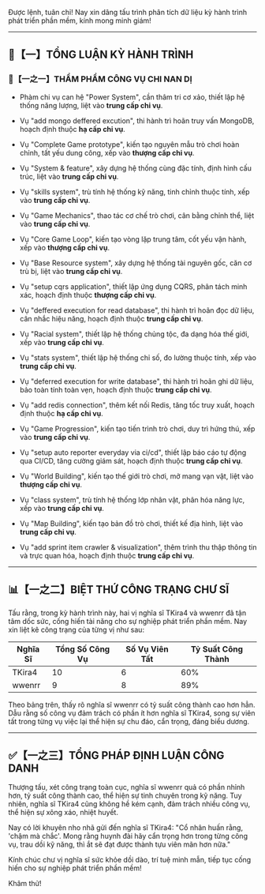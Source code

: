 Được lệnh, tuân chỉ! Nay xin dâng tấu trình phân tích dữ liệu kỳ hành trình phát triển phần mềm, kính mong minh giám!

---

## 🧾【一】TỔNG LUẬN KỲ HÀNH TRÌNH

### 🧠【一之一】THẨM PHẨM CÔNG VỤ CHI NAN DỊ

- Phàm chi vụ can hệ "Power System", cần thâm tri cơ xảo, thiết lập hệ thống năng lượng, liệt vào **trung cấp chi vụ**.

- Vụ "add mongo deffered excution", thi hành trì hoãn truy vấn MongoDB, hoạch định thuộc **hạ cấp chi vụ**.

- Vụ "Complete Game prototype", kiến tạo nguyên mẫu trò chơi hoàn chỉnh, tất yếu dung công, xếp vào **thượng cấp chi vụ**.

- Vụ "System & feature", xây dựng hệ thống cùng đặc tính, định hình cấu trúc, liệt vào **trung cấp chi vụ**.

- Vụ "skills system", trù tính hệ thống kỹ năng, tinh chỉnh thuộc tính, xếp vào **trung cấp chi vụ**.

- Vụ "Game Mechanics", thao tác cơ chế trò chơi, cân bằng chỉnh thể, liệt vào **trung cấp chi vụ**.

- Vụ "Core Game Loop", kiến tạo vòng lặp trung tâm, cốt yếu vận hành, xếp vào **thượng cấp chi vụ**.

- Vụ "Base Resource system", xây dựng hệ thống tài nguyên gốc, căn cơ trù bị, liệt vào **trung cấp chi vụ**.

- Vụ "setup cqrs application", thiết lập ứng dụng CQRS, phân tách minh xác, hoạch định thuộc **thượng cấp chi vụ**.

- Vụ "deffered execution for read database", thi hành trì hoãn đọc dữ liệu, cân nhắc hiệu năng, hoạch định thuộc **trung cấp chi vụ**.

- Vụ "Racial system", thiết lập hệ thống chủng tộc, đa dạng hóa thế giới, xếp vào **trung cấp chi vụ**.

- Vụ "stats system", thiết lập hệ thống chỉ số, đo lường thuộc tính, xếp vào **trung cấp chi vụ**.

- Vụ "deferred execution for write database", thi hành trì hoãn ghi dữ liệu, bảo toàn tính toàn vẹn, hoạch định thuộc **trung cấp chi vụ**.

- Vụ "add redis connection", thêm kết nối Redis, tăng tốc truy xuất, hoạch định thuộc **hạ cấp chi vụ**.

- Vụ "Game Progression", kiến tạo tiến trình trò chơi, duy trì hứng thú, xếp vào **trung cấp chi vụ**.

- Vụ "setup auto reporter everyday via ci/cd", thiết lập báo cáo tự động qua CI/CD, tăng cường giám sát, hoạch định thuộc **trung cấp chi vụ**.

- Vụ "World Building", kiến tạo thế giới trò chơi, mở mang vạn vật, liệt vào **thượng cấp chi vụ**.

- Vụ "class system", trù tính hệ thống lớp nhân vật, phân hóa năng lực, xếp vào **trung cấp chi vụ**.

- Vụ "Map Building", kiến tạo bản đồ trò chơi, thiết kế địa hình, liệt vào **trung cấp chi vụ**.

- Vụ "add sprint item crawler & visualization", thêm trình thu thập thông tin và trực quan hóa, hoạch định thuộc **trung cấp chi vụ**.

---

## 📊【一之二】BIỆT THỨ CÔNG TRẠNG CHƯ SĨ

Tấu rằng, trong kỳ hành trình này, hai vị nghĩa sĩ TKira4 và wwenrr đã tận tâm dốc sức, cống hiến tài năng cho sự nghiệp phát triển phần mềm. Nay xin liệt kê công trạng của từng vị như sau:

| Nghĩa Sĩ | Tổng Số Công Vụ | Số Vụ Viên Tất | Tỷ Suất Công Thành |
|---|---|---|---|
| TKira4 | 10 | 6 | 60% |
| wwenrr | 9 | 8 | 89% |

Theo bảng trên, thấy rõ nghĩa sĩ wwenrr có tỷ suất công thành cao hơn hẳn. Dẫu rằng số công vụ đảm trách có phần ít hơn nghĩa sĩ TKira4, song sự viên tất trong từng vụ việc lại thể hiện sự chu đáo, cẩn trọng, đáng biểu dương.

---

## ✅【一之三】TỔNG PHÁP ĐỊNH LUẬN CÔNG DANH

Thượng tấu, xét công trạng toàn cục, nghĩa sĩ wwenrr quả có phần nhỉnh hơn, tỷ suất công thành cao, thể hiện sự tinh chuyên trong kỹ năng. Tuy nhiên, nghĩa sĩ TKira4 cũng không hề kém cạnh, đảm trách nhiều công vụ, thể hiện sự xông xáo, nhiệt huyết.

Nay có lời khuyên nho nhã gửi đến nghĩa sĩ TKira4: "Cổ nhân huấn rằng, 'chậm mà chắc'. Mong rằng huynh đài hãy cẩn trọng hơn trong từng công vụ, trau dồi kỹ năng, thì ắt sẽ đạt được thành tựu viên mãn hơn nữa."

Kính chúc chư vị nghĩa sĩ sức khỏe dồi dào, trí tuệ minh mẫn, tiếp tục cống hiến cho sự nghiệp phát triển phần mềm!

Khâm thử!

